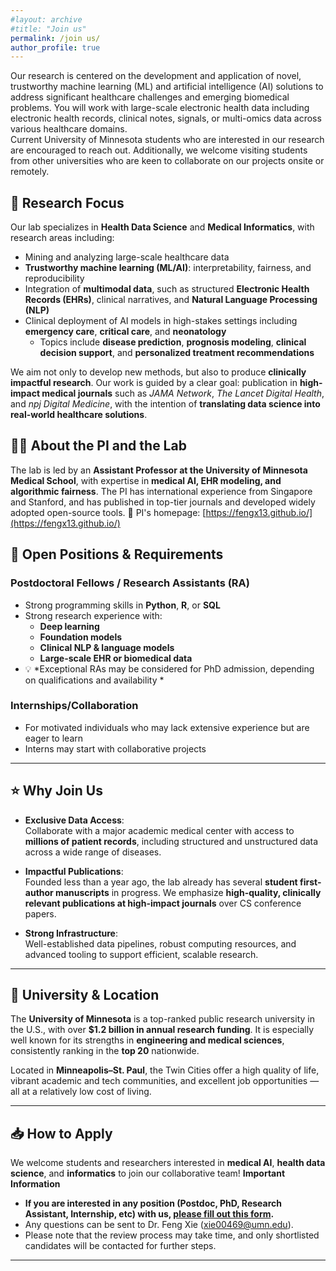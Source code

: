 ```yaml
---
#layout: archive
#title: "Join us"
permalink: /join us/
author_profile: true
---
```


Our research is centered on the development and application of novel, trustworthy machine learning (ML) and artificial intelligence (AI) solutions to address significant healthcare challenges and emerging biomedical problems. You will work with large-scale electronic health data including electronic health records, clinical notes, signals, or multi-omics data across various healthcare domains. 
<br/>Current University of Minnesota students who are interested in our research are encouraged to reach out. Additionally, we welcome visiting students from other universities who are keen to collaborate on our projects onsite or remotely.


## 🔬 Research Focus  
Our lab specializes in **Health Data Science** and **Medical Informatics**, with research areas including:

- Mining and analyzing large-scale healthcare data  
- **Trustworthy machine learning (ML/AI)**: interpretability, fairness, and reproducibility  
- Integration of **multimodal data**, such as structured **Electronic Health Records (EHRs)**, clinical narratives, and **Natural Language Processing (NLP)**  
- Clinical deployment of AI models in high-stakes settings including **emergency care**, **critical care**, and **neonatology**  
  - Topics include **disease prediction**, **prognosis modeling**, **clinical decision support**, and **personalized treatment recommendations**

We aim not only to develop new methods, but also to produce **clinically impactful research**. Our work is guided by a clear goal: publication in **high-impact medical journals** such as *JAMA Network*, *The Lancet Digital Health*, and *npj Digital Medicine*, with the intention of **translating data science into real-world healthcare solutions**.

## 👨‍🏫 About the PI and the Lab  
The lab is led by an **Assistant Professor at the University of Minnesota Medical School**, with expertise in **medical AI, EHR modeling, and algorithmic fairness**. The PI has international experience from Singapore and Stanford, and has published in top-tier journals and developed widely adopted open-source tools.
🔗 PI's homepage: [https://fengx13.github.io/](https://fengx13.github.io/)

## 📌 Open Positions & Requirements  

### Postdoctoral Fellows / Research Assistants (RA)
- Strong programming skills in **Python**, **R**, or **SQL**
- Strong research experience with:
  - **Deep learning**
  - **Foundation models**
  - **Clinical NLP & language models**
  - **Large-scale EHR or biomedical data**
- 💡 *Exceptional RAs may be considered for PhD admission, depending on qualifications and availability *

### Internships/Collaboration
- For motivated individuals who may lack extensive experience but are eager to learn
- Interns may start with collaborative projects

---

## ⭐ Why Join Us

- **Exclusive Data Access**:  
  Collaborate with a major academic medical center with access to **millions of patient records**, including structured and unstructured data across a wide range of diseases.

- **Impactful Publications**:  
  Founded less than a year ago, the lab already has several **student first-author manuscripts** in progress. We emphasize **high-quality, clinically relevant publications at high-impact journals** over CS conference papers.

- **Strong Infrastructure**:  
  Well-established data pipelines, robust computing resources, and advanced tooling to support efficient, scalable research.

---

## 🏫 University & Location

The **University of Minnesota** is a top-ranked public research university in the U.S., with over **$1.2 billion in annual research funding**. It is especially well known for its strengths in **engineering and medical sciences**, consistently ranking in the **top 20** nationwide.

Located in **Minneapolis–St. Paul**, the Twin Cities offer a high quality of life, vibrant academic and tech communities, and excellent job opportunities — all at a relatively low cost of living.

---


## 📥 How to Apply  

We welcome students and researchers interested in **medical AI**, **health data science**, and **informatics** to join our collaborative team!
<b>Important Information</b>
- **If you are interested in any position (Postdoc, PhD, Research Assistant, Internship, etc) with us, [please fill out this form](https://forms.gle/LP9upZyDBFP676jG9).** 
- Any questions can be sent to Dr. Feng Xie (<A href="mailto:xie00469@umn.edu">xie00469@umn.edu</A>). 
- Please note that the review process may take time, and only shortlisted candidates will be contacted for further steps.



---





<script type='text/javascript' id='clustrmaps' src='//cdn.clustrmaps.com/map_v2.js?cl=ffffff&w=70&t=n&d=8tuUaROnSMxIFafrtIJBjLZv4TtqdawyP5VXFr4GYB4&co=ffffff&cmo=ffffff&cmn=ffffff&ct=ffffff'></script>
